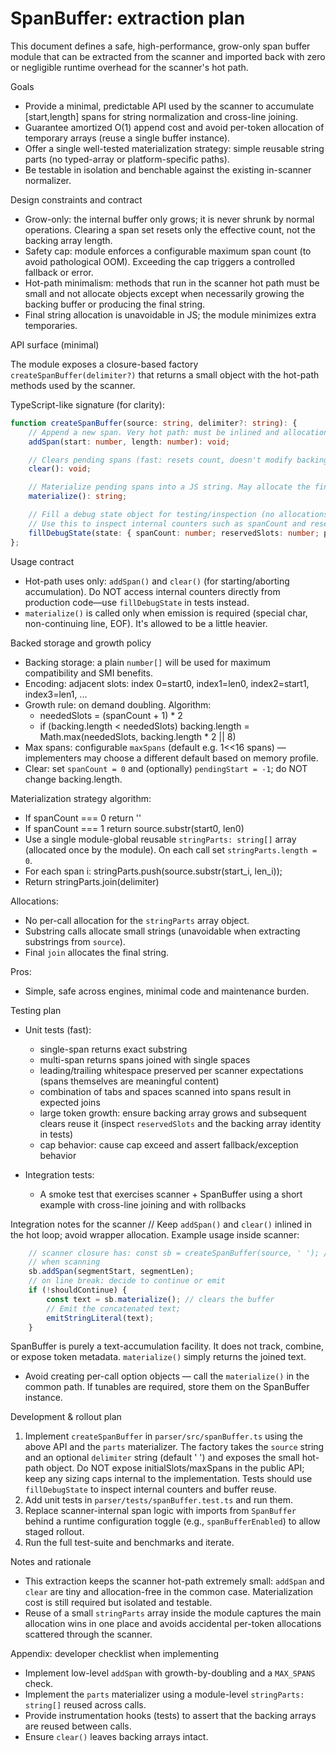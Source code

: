 # SpanBuffer: extraction plan

This document defines a safe, high-performance, grow-only span buffer module that can be extracted from the scanner and imported back with zero or negligible runtime overhead for the scanner's hot path.

Goals
- Provide a minimal, predictable API used by the scanner to accumulate [start,length] spans for string normalization and cross-line joining.
- Guarantee amortized O(1) append cost and avoid per-token allocation of temporary arrays (reuse a single buffer instance).
 - Offer a single well-tested materialization strategy: simple reusable string parts (no typed-array or platform-specific paths).
- Be testable in isolation and benchable against the existing in-scanner normalizer.

Design constraints and contract
- Grow-only: the internal buffer only grows; it is never shrunk by normal operations. Clearing a span set resets only the effective count, not the backing array length.
- Safety cap: module enforces a configurable maximum span count (to avoid pathological OOM). Exceeding the cap triggers a controlled fallback or error.
- Hot-path minimalism: methods that run in the scanner hot path must be small and not allocate objects except when necessarily growing the backing buffer or producing the final string.
- Final string allocation is unavoidable in JS; the module minimizes extra temporaries.

API surface (minimal)

The module exposes a closure-based factory `createSpanBuffer(delimiter?)` that returns a small object with the hot-path methods used by the scanner.

TypeScript-like signature (for clarity):

```typescript
function createSpanBuffer(source: string, delimiter?: string): {
	// Append a new span. Very hot path: must be inlined and allocation-free normally.
	addSpan(start: number, length: number): void;

	// Clears pending spans (fast: resets count, doesn't modify backing array)
	clear(): void;

	// Materialize pending spans into a JS string. May allocate the final string and small temporaries.
	materialize(): string;

	// Fill a debug state object for testing/inspection (no allocations of backing buffers).
	// Use this to inspect internal counters such as spanCount and reservedSlots in tests.
	fillDebugState(state: { spanCount: number; reservedSlots: number; pendingStart: number }): void;
};
```

Usage contract
- Hot-path uses only: `addSpan()` and `clear()` (for starting/aborting accumulation). Do NOT access internal counters directly from production code—use `fillDebugState` in tests instead.
- `materialize()` is called only when emission is required (special char, non-continuing line, EOF). It's allowed to be a little heavier.

Backed storage and growth policy
- Backing storage: a plain `number[]` will be used for maximum compatibility and SMI benefits.
- Encoding: adjacent slots: index 0=start0, index1=len0, index2=start1, index3=len1, ...
- Growth rule: on demand doubling. Algorithm:
	- neededSlots = (spanCount + 1) * 2
	- if (backing.length < neededSlots) backing.length = Math.max(neededSlots, backing.length * 2 || 8)
- Max spans: configurable `maxSpans` (default e.g. 1<<16 spans) — implementers may choose a different default based on memory profile.
- Clear: set `spanCount = 0` and (optionally) `pendingStart = -1`; do NOT change backing.length.


Materialization strategy algorithm:
- If spanCount === 0 return ''
- If spanCount === 1 return source.substr(start0, len0)
- Use a single module-global reusable `stringParts: string[]` array (allocated once by the module). On each call set `stringParts.length = 0`.
- For each span i: stringParts.push(source.substr(start_i, len_i));
- Return stringParts.join(delimiter)

Allocations:
- No per-call allocation for the `stringParts` array object.
- Substring calls allocate small strings (unavoidable when extracting substrings from `source`).
- Final `join` allocates the final string.

Pros:
- Simple, safe across engines, minimal code and maintenance burden.

Testing plan
- Unit tests (fast):
	- single-span returns exact substring
	- multi-span returns spans joined with single spaces
	- leading/trailing whitespace preserved per scanner expectations (spans themselves are meaningful content)
	- combination of tabs and spaces scanned into spans result in expected joins
	- large token growth: ensure backing array grows and subsequent clears reuse it (inspect `reservedSlots` and the backing array identity in tests)
	- cap behavior: cause cap exceed and assert fallback/exception behavior

- Integration tests:
	- A smoke test that exercises scanner + SpanBuffer using a short example with cross-line joining and with rollbacks

Integration notes for the scanner
// Keep `addSpan()` and `clear()` inlined in the hot loop; avoid wrapper allocation. Example usage inside scanner:

```typescript
	// scanner closure has: const sb = createSpanBuffer(source, ' '); // source captured up-front
	// when scanning
	sb.addSpan(segmentStart, segmentLen);
	// on line break: decide to continue or emit
	if (!shouldContinue) {
		const text = sb.materialize(); // clears the buffer
		// Emit the concatenated text;
		emitStringLiteral(text);
	}
```

SpanBuffer is purely a text-accumulation facility. It does not track, combine, or expose token metadata. `materialize()` simply returns the joined text.

- Avoid creating per-call option objects — call the `materialize()` in the common path. If tunables are required, store them on the SpanBuffer instance.

Development & rollout plan
1. Implement `createSpanBuffer` in `parser/src/spanBuffer.ts` using the above API and the `parts` materializer. The factory takes the `source` string and an optional `delimiter` string (default ' ') and exposes the small hot-path object. Do NOT expose initialSlots/maxSpans in the public API; keep any sizing caps internal to the implementation. Tests should use `fillDebugState` to inspect internal counters and buffer reuse.
2. Add unit tests in `parser/tests/spanBuffer.test.ts` and run them.
3. Replace scanner-internal span logic with imports from `SpanBuffer` behind a runtime configuration toggle (e.g., `spanBufferEnabled`) to allow staged rollout.
4. Run the full test-suite and benchmarks and iterate.

Notes and rationale
- This extraction keeps the scanner hot-path extremely small: `addSpan` and `clear` are tiny and allocation-free in the common case. Materialization cost is still required but isolated and testable.
 - Reuse of a small `stringParts` array inside the module captures the main allocation wins in one place and avoids accidental per-token allocations scattered through the scanner.

Appendix: developer checklist when implementing
- Implement low-level `addSpan` with growth-by-doubling and a `MAX_SPANS` check.
- Implement the `parts` materializer using a module-level `stringParts: string[]` reused across calls.
- Provide instrumentation hooks (tests) to assert that the backing arrays are reused between calls.
- Ensure `clear()` leaves backing arrays intact.
